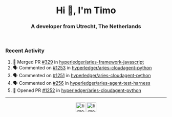 <h1 align="center">Hi 👋, I'm Timo</h1>
<h3 align="center">A developer from Utrecht, The Netherlands</h3>
<br/>
<!-- https://github.com/rahuldkjain/github-profile-readme-generator --!>

<!--  <p align="left"><img src="https://github-readme-stats.vercel.app/api?username=timoglastra&show_icons=true&count_private=true&" alt="timoglastra" /></p> --!>

<!--
Github language stats
<p align="left"><img src="https://github-readme-stats.vercel.app/api/top-langs/?username=timoglastra&layout=compact" alt="timoglastra" /><p>
-->

<!-- Codestats language stats -->
<!-- <p align="left"><img src="https://codestats-readme.vercel.app/api/top-langs/?username=timoglastra&layout=compact&language_count=12" alt="timoglastra" /><p>    --!>
  
<h3>Recent Activity</h3>

<!--START_SECTION:activity-->
1. 🎉 Merged PR [#329](https://github.com/hyperledger/aries-framework-javascript/pull/329) in [hyperledger/aries-framework-javascript](https://github.com/hyperledger/aries-framework-javascript)
2. 🗣 Commented on [#1253](https://github.com/hyperledger/aries-cloudagent-python/issues/1253) in [hyperledger/aries-cloudagent-python](https://github.com/hyperledger/aries-cloudagent-python)
3. 🗣 Commented on [#1251](https://github.com/hyperledger/aries-cloudagent-python/issues/1251) in [hyperledger/aries-cloudagent-python](https://github.com/hyperledger/aries-cloudagent-python)
4. 🗣 Commented on [#256](https://github.com/hyperledger/aries-agent-test-harness/issues/256) in [hyperledger/aries-agent-test-harness](https://github.com/hyperledger/aries-agent-test-harness)
5. 💪 Opened PR [#1252](https://github.com/hyperledger/aries-cloudagent-python/pull/1252) in [hyperledger/aries-cloudagent-python](https://github.com/hyperledger/aries-cloudagent-python)
<!--END_SECTION:activity-->

---

<p align="center">
<a href="https://twitter.com/timoglastra" target="blank"><img align="center" src="https://cdn.jsdelivr.net/npm/simple-icons@3.0.1/icons/twitter.svg" alt="timoglastra" height="30" width="30" /></a>
<a href="https://linkedin.com/in/timoglastra" target="blank"><img align="center" src="https://cdn.jsdelivr.net/npm/simple-icons@3.0.1/icons/linkedin.svg" alt="timoglastra" height="30" width="30" /></a>
</p>



